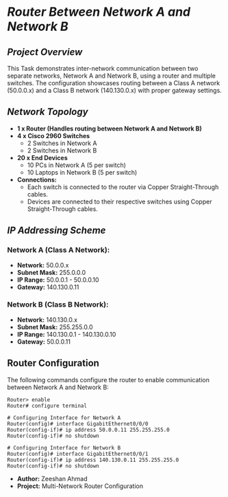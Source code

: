 # *Router Between Network A and Network B*

## *Project Overview*

This Task demonstrates inter-network communication between two separate networks, Network A and Network B, using a router and multiple switches. The configuration showcases routing between a Class A network (50.0.0.x) and a Class B network (140.130.0.x) with proper gateway settings.
## *Network Topology*

- **1 x Router (Handles routing between Network A and Network B)**
- **4 x Cisco 2960 Switches**
  - 2 Switches in Network A
  - 2 Switches in Network B
- **20 x End Devices**
  - 10 PCs in Network A (5 per switch)
  - 10 Laptops in Network B (5 per switch)
- **Connections:**
  - Each switch is connected to the router via Copper Straight-Through cables.
  - Devices are connected to their respective switches using Copper Straight-Through cables.

## *IP Addressing Scheme*
### **Network A (Class A Network):** 
- **Network:** 50.0.0.x
- **Subnet Mask:** 255.0.0.0
- **IP Range:** 50.0.0.1 - 50.0.0.10
- **Gateway:** 140.130.0.11

### **Network B (Class B Network):** 
- **Network:** 140.130.0.x
- **Subnet Mask:** 255.255.0.0
- **IP Range:** 140.130.0.1 - 140.130.0.10
- **Gateway:** 50.0.0.11

## **Router Configuration**

The following commands configure the router to enable communication between Network A and Network B:
```plaintext
Router> enable
Router# configure terminal

# Configuring Interface for Network A
Router(config)# interface GigabitEthernet0/0/0
Router(config-if)# ip address 50.0.0.11 255.255.255.0
Router(config-if)# no shutdown

# Configuring Interface for Network B
Router(config)# interface GigabitEthernet0/0/1
Router(config-if)# ip address 140.130.0.11 255.255.255.0
Router(config-if)# no shutdown
```

  - **Author:** Zeeshan Ahmad
  - **Project:** Multi-Network Router Configuration

